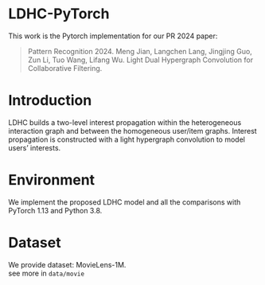 # LDHC-PyTorch
  This work is  the Pytorch implementation for our PR 2024 paper:  
  > Pattern Recognition 2024. Meng Jian, Langchen Lang, Jingjing Guo, Zun Li, Tuo Wang, Lifang Wu. Light Dual Hypergraph Convolution for Collaborative Filtering.  
# Introduction
  LDHC builds a two-level interest propagation within the heterogeneous interaction graph and between the homogeneous user/item graphs. Interest propagation is constructed with a light hypergraph convolution to model users’ interests.  
# Environment
 We implement the proposed LDHC model and all the comparisons with PyTorch 1.13 and Python 3.8.
# Dataset
  We provide dataset: MovieLens-1M.  
  see more in `data/movie`
